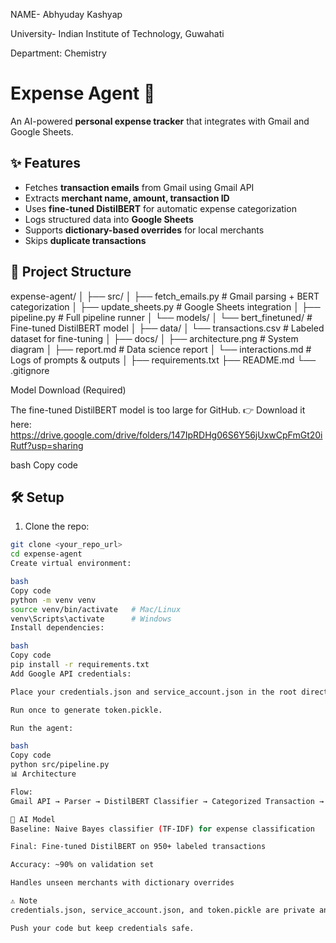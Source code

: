 NAME- Abhyuday Kashyap


University- Indian Institute of Technology, Guwahati


Department: Chemistry

# Expense Agent 🚀  

An AI-powered **personal expense tracker** that integrates with Gmail and Google Sheets.  

## ✨ Features
- Fetches **transaction emails** from Gmail using Gmail API
- Extracts **merchant name, amount, transaction ID**
- Uses **fine-tuned DistilBERT** for automatic expense categorization
- Logs structured data into **Google Sheets**
- Supports **dictionary-based overrides** for local merchants
- Skips **duplicate transactions**

## 📂 Project Structure
expense-agent/
│
├── src/
│ ├── fetch_emails.py # Gmail parsing + BERT categorization
│ ├── update_sheets.py # Google Sheets integration
│ ├── pipeline.py # Full pipeline runner
│ └── models/
│ └── bert_finetuned/ # Fine-tuned DistilBERT model
│
├── data/
│ └── transactions.csv # Labeled dataset for fine-tuning
│
├── docs/
│ ├── architecture.png # System diagram
│ ├── report.md # Data science report
│ └── interactions.md # Logs of prompts & outputs
│
├── requirements.txt
├── README.md
└── .gitignore

Model Download (Required)

The fine-tuned DistilBERT model is too large for GitHub.
👉 Download it here: https://drive.google.com/drive/folders/147IpRDHg06S6Y56jUxwCpFmGt20iRutf?usp=sharing


bash
Copy code

## 🛠️ Setup
1. Clone the repo:
```bash
git clone <your_repo_url>
cd expense-agent
Create virtual environment:

bash
Copy code
python -m venv venv
source venv/bin/activate   # Mac/Linux
venv\Scripts\activate      # Windows
Install dependencies:

bash
Copy code
pip install -r requirements.txt
Add Google API credentials:

Place your credentials.json and service_account.json in the root directory.

Run once to generate token.pickle.

Run the agent:

bash
Copy code
python src/pipeline.py
📊 Architecture

Flow:
Gmail API → Parser → DistilBERT Classifier → Categorized Transaction → Google Sheets

🤖 AI Model
Baseline: Naive Bayes classifier (TF-IDF) for expense classification

Final: Fine-tuned DistilBERT on 950+ labeled transactions

Accuracy: ~90% on validation set

Handles unseen merchants with dictionary overrides

⚠️ Note
credentials.json, service_account.json, and token.pickle are private and excluded from GitHub.

Push your code but keep credentials safe.
